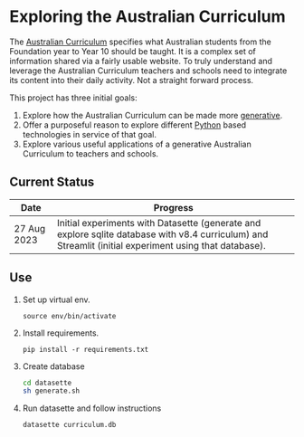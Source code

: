 # Exploring the Australian Curriculum

The [Australian Curriculum](https://australiancurriculum.edu.au/) specifies what Australian students from the Foundation year to Year 10 should be taught. It is a complex set of information shared via a fairly usable website. To truly understand and leverage the Australian Curriculum teachers and schools need to integrate its content into their daily activity. Not a straight forward process.

This project has three initial goals:

1. Explore how the Australian Curriculum can be made more [generative](https://djplaner.github.io/memex/sense/nodt/generativity/).
2. Offer a purposeful reason to explore different [Python](https://www.python.org/) based technologies in service of that goal.
3. Explore various useful applications of a generative Australian Curriculum to teachers and schools.

## Current Status

| Date | Progress |
| --- | --- |
| 27 Aug 2023 | Initial experiments with Datasette (generate and explore sqlite database with v8.4 curriculum) and Streamlit (initial experiment using that database). |



## Use

1. Set up virtual env.

    `source env/bin/activate`

2. Install requirements.

    `pip install -r requirements.txt`

3. Create database 

    ```bash
    cd datasette
    sh generate.sh
    ```

4. Run datasette and follow instructions
   
    `datasette curriculum.db`

